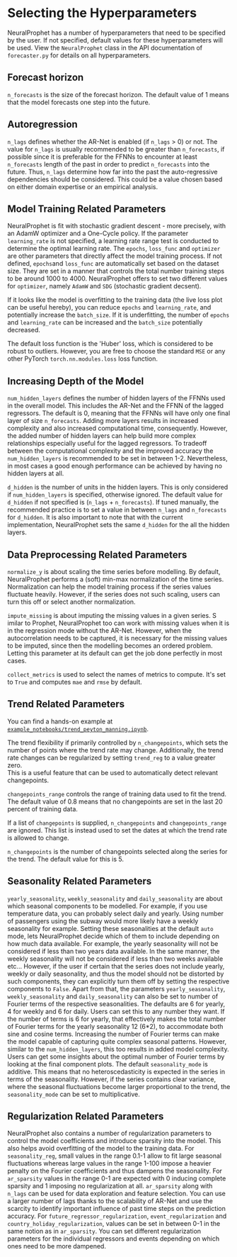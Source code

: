 # Selecting the Hyperparameters

NeuralProphet has a number of hyperparameters that need to be specified by the user.
If not specified, default values for these hyperparameters will be used. 
View the `NeuralProphet` class in the API documentation of `forecaster.py` for details on all hyperparameters.

## Forecast horizon
`n_forecasts` is the size of the forecast horizon. 
The default value of 1 means that the model forecasts one step into the future. 

## Autoregression
`n_lags` defines whether the AR-Net is enabled (if `n_lags` > 0) or not.
The value for `n_lags` is usually recommended to be greater than `n_forecasts`, if possible
since it is preferable for the FFNNs to encounter at least `n_forecasts` length of the past
in order to predict `n_forecasts` into the future. Thus, `n_lags` determine how far into the 
past the auto-regressive dependencies should be considered. This could be a value chosen based
on either domain expertise or an empirical analysis.  

## Model Training Related Parameters
NeuralProphet is fit with stochastic gradient descent - more precisely, with an AdamW optimizer and a One-Cycle policy. 
If the parameter `learning_rate` is not specified, a learning rate range test is conducted to determine the optimal learning rate. 
The `epochs`, `loss_func` and `optimizer` are other parameters that directly affect the model training process. 
If not defined, `epochs`and `loss_func` are automatically set based on the dataset size. They are set in a manner that controls the total number training steps to be around 1000 to 4000.
NeuralProphet offers to set two different values for `optimizer`, namely `AdamW` and `SDG` (stochastic gradient decsent).

If it looks like the model is overfitting to the training data (the live loss plot can be useful hereby), 
you can reduce `epochs`  and `learning_rate`, and potentially increase the `batch_size`. 
If it is underfitting, the number of `epochs` and `learning_rate` can be increased and the `batch_size` potentially decreased. 

The default loss function is the 'Huber' loss, which is considered to be robust to outliers. 
However, you are free to choose the standard `MSE` or any other PyTorch `torch.nn.modules.loss` loss function. 

## Increasing Depth of the Model
`num_hidden_layers` defines the number of hidden layers of the FFNNs used in the overall model. This includes the
AR-Net and the FFNN of the lagged regressors. The default is 0, meaning that the FFNNs will have only one final layer
of size `n_forecasts`. Adding more layers results in increased complexity and also increased computational time, consequently.
However, the added number of hidden layers can help build more complex relationships especially useful for the lagged 
regressors. To tradeoff between the computational complexity and the improved accuracy the `num_hidden_layers` is recommended
to be set in between 1-2. Nevertheless, in most cases a good enough performance can be achieved by having no hidden layers at all.

`d_hidden` is the number of units in the hidden layers. This is only considered if `num_hidden_layers` is specified, 
otherwise ignored. The default value for `d_hidden` if not specified is (`n_lags` + `n_forecasts`). If tuned manually, the recommended
practice is to set a value in between `n_lags` and `n_forecasts` for `d_hidden`. It is also important to note that with the current
implementation, NeuralProphet sets the same `d_hidden` for the all the hidden layers.

## Data Preprocessing Related Parameters

`normalize_y` is about scaling the time series before modelling. By default, NeuralProphet performs a (soft) min-max normalization of the
time series. Normalization can help the model training process if the series values fluctuate heavily. However, if the series does 
not such scaling, users can turn this off or select another normalization. 

`impute_missing` is about imputing the missing values in a given series. S
imilar to Prophet, NeuralProphet too can work with missing values when it is in the regression mode without the AR-Net. 
However, when the autocorrelation needs to be captured, it is necessary for the missing values to be imputed, since then the modelling becomes an ordered problem. 
Letting this parameter at its default can get the job done perfectly in most cases.

`collect_metrics` is used to select the names of metrics to compute. It's set to `True` and computes `mae` and `rmse` by default.


## Trend Related Parameters
You can find a hands-on example at [`example_notebooks/trend_peyton_manning.ipynb`](https://github.com/ourownstory/neural_prophet/blob/master/example_notebooks/trend_peyton_manning.ipynb).

The trend flexibility if primarily controlled by `n_changepoints`, which sets the number of points where the trend rate may change.
Additionally, the trend rate changes can be regularized by setting `trend_reg` to a value greater zero.  
This is a useful feature that can be used to automatically detect relevant changepoints.

`changepoints_range` controls the range of training data used to fit the trend. 
The default value of 0.8 means that no changepoints are set in the last 20 percent of training data.

If a list of `changepoints` is supplied, `n_changepoints` and `changepoints_range`  are ignored. 
This list is instead used to set the dates at which the trend rate is allowed to change.

`n_changepoints` is the number of changepoints selected along the series for the trend. The default
value for this is 5.

## Seasonality Related Parameters
`yearly_seasonality`, `weekly_seasonality` and `daily_seasonality` are about which seasonal components to be modelled. For example, if you use temperature data, 
you can probably select daily and yearly. Using number of passengers using the subway would more likely have a weekly seasonality for example. 
Setting these seasonalities at the default `auto` mode, lets NeuralProphet decide which of them to include depending on how much data available. For example, the yearly seasonality will not
be considered if less than two years data available. In the same manner, the weekly seasonality will not be considered if less than two weeks available 
etc... However, if the user if certain that the series does not include yearly, weekly or daily seasonality, and thus the model should not be
distorted by such components, they can explicitly turn them off by setting the respective components to `False`. Apart from that, the parameters
`yearly_seasonality`, `weekly_seasonality` and `daily_seasonality` can also be set to number of Fourier terms of the respective seasonalities. 
The defaults are 6 for yearly, 4 for weekly and 6 for daily. Users can set this to any number they want. If the number of terms is 6 for yearly, that
effectively makes the total number of Fourier terms for the yearly seasonality 12 (6*2), to accommodate both sine and cosine terms.
Increasing the number of Fourier terms can make the model capable of capturing quite complex seasonal patterns. However, similar to the `num_hidden_layers`,
this too results in added model complexity. Users can get some insights about the optimal number of Fourier terms by looking at the final component
plots. The default `seasonality_mode` is additive. This means that no heteroscedasticity is expected in the series in terms of the seasonality. 
However, if the series contains clear variance, where the seasonal fluctuations become larger proportional to the trend, the `seasonality_mode`
can be set to multiplicative.

## Regularization Related Parameters
NeuralProphet also contains a number of regularization parameters to control the model coefficients and introduce sparsity into the model. This also
helps avoid overfitting of the model to the training data. For `seasonality_reg`, small values in the range 0.1-1 allow to fit large seasonal 
fluctuations whereas large values in the range 1-100 impose a heavier penalty on the Fourier coefficients and thus dampens the seasonality. 
For `ar_sparsity` values in the range 0-1 are expected with 0 inducing complete sparsity and 1 imposing no regularization at all. `ar_sparsity` along with
 `n_lags` can be used for data exploration and feature selection. You can use a larger number of lags thanks to the scalability of AR-Net and use the scarcity 
 to identify important influence of past time steps on the prediction accuracy. For `future_regressor_regularization`, `event_regularization` and `country_holiday_regularization`, values can be set in between 0-1 in the same notion
as in `ar_sparsity`. You can set different regularization parameters for the individual regressors and events depending on which ones need to be more
dampened.